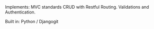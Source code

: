 Implements: 
MVC standards
CRUD with Restful Routing.
Validations and Authentication.

Built in: Python / Djangogit 